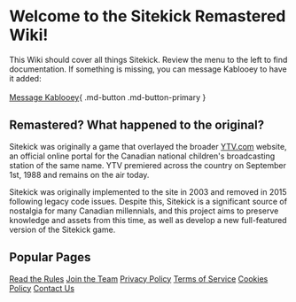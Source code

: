 # Welcome to the Sitekick Remastered Wiki!

This Wiki should cover all things Sitekick.  Review the menu to the left to find documentation.  If something is missing, you can message Kablooey to have it added:
<br>
<br>
[Message Kablooey](https://web.archive.org/web/20240327152010/https://discordapp.com/channels/@me/653394550580183050){ .md-button .md-button-primary }

## Remastered? What happened to the original?

Sitekick was originally a game that overlayed the broader [YTV.com](/Home/YTV/) website, an official online portal for the Canadian national children's broadcasting station of the same name. YTV premiered across the country on September 1st, 1988 and remains on the air today.

Sitekick was originally implemented to the site in 2003 and removed in 2015 following legacy code issues. Despite this, Sitekick is a significant source of nostalgia for many Canadian millennials, and this project aims to preserve knowledge and assets from this time, as well as develop a new full-featured version of the Sitekick game.

## Popular Pages
<div class="grid">
  <a href="/wiki/rules/" class="card">Read the Rules</a>
  <a href="/wiki/development/join_the_team/" class="card">Join the Team</a>
  <a href="/legal/privacy-policy/" class="card">Privacy Policy</a>
  <a href="/legal/terms-of-service/" class="card">Terms of Service</a>
  <a href="/legal/cookies/" class="card">Cookies Policy</a>
  <a href="/legal/contact_us/" class="card">Contact Us</a>
</div>